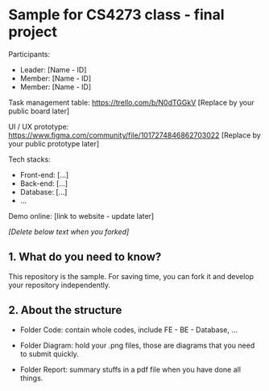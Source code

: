 # Sample for CS4273 class - final project

Participants:

- Leader: [Name - ID]
- Member: [Name - ID]
- Member: [Name - ID]


Task management table: https://trello.com/b/N0dTGGkV [Replace by your public board later]

UI / UX prototype: https://www.figma.com/community/file/1017274846862703022 [Replace by your public prototype later]

Tech stacks:

- Front-end: [...]
- Back-end: [...]
- Database: [...]
- ...

Demo online: [link to website - update later]

*[Delete below text when you forked]*

## 1. What do you need to know?

This repository is the sample. For saving time, you can fork it and develop your repository independently.

## 2. About the structure

- Folder Code: contain whole codes, include FE - BE - Database, ...

- Folder Diagram: hold your .png files, those are diagrams that you need to submit quickly.

- Folder Report: summary stuffs in a pdf file when you have done all things.
